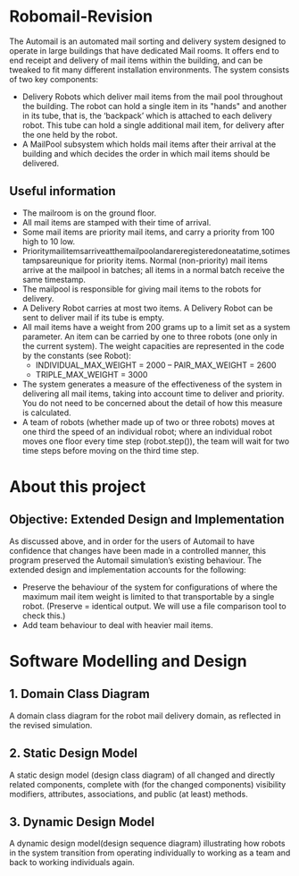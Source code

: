 # Robomail-Revision

The Automail is an automated mail sorting and delivery system designed to operate in large buildings that have dedicated Mail rooms. It offers end to end receipt and delivery of mail items within the building, and can be tweaked to fit many different installation environments. The system consists of two key components:
- Delivery Robots which deliver mail items from the mail pool throughout the building. The robot can hold a single item in its "hands" and another in its tube, that is, the ‘backpack’ which is attached to each delivery robot. This tube can hold a single additional mail item, for delivery after the one held by the robot.
- A MailPool subsystem which holds mail items after their arrival at the building and which decides the order in which mail items should be delivered.

## Useful information 
- The mailroom is on the ground floor.
- All mail items are stamped with their time of arrival.
- Some mail items are priority mail items, and carry a priority from 100 high to 10 low.
- Prioritymailitemsarriveatthemailpoolandareregisteredoneatatime,sotimestampsareunique
for priority items. Normal (non-priority) mail items arrive at the mailpool in batches; all items in
a normal batch receive the same timestamp.
- The mailpool is responsible for giving mail items to the robots for delivery.
- A Delivery Robot carries at most two items. A Delivery Robot can be sent to deliver mail if its tube
is empty.
- All mail items have a weight from 200 grams up to a limit set as a system parameter. An item
can be carried by one to three robots (one only in the current system). The weight capacities are represented in the code by the constants (see Robot):
  - INDIVIDUAL_MAX_WEIGHT = 2000 – PAIR_MAX_WEIGHT = 2600
  - TRIPLE_MAX_WEIGHT = 3000
- The system generates a measure of the effectiveness of the system in delivering all mail items, taking into account time to deliver and priority. You do not need to be concerned about the detail of how this measure is calculated.
- A team of robots (whether made up of two or three robots) moves at one third the speed of an individual robot; where an individual robot moves one floor every time step (robot.step()), the team will wait for two time steps before moving on the third time step.


# About this project
## Objective: Extended Design and Implementation 
As discussed above, and in order for the users of Automail to have confidence that changes have been made in a controlled manner, this program preserved the Automail simulation’s existing behaviour. The extended design and implementation accounts for the following:
- Preserve the behaviour of the system for configurations of where the maximum mail item weight is limited to that transportable by a single robot. (Preserve = identical output. We will use a file comparison tool to check this.)
- Add team behaviour to deal with heavier mail items.

# Software Modelling and Design 
## 1. Domain Class Diagram
A domain class diagram for the robot mail delivery domain, as reflected in the revised simulation. 
## 2. Static Design Model 
A static design model (design class diagram) of all changed and directly related components, complete with (for the changed components) visibility modifiers, attributes, associations, and public (at least) methods. 
## 3. Dynamic Design Model
A dynamic design model(design sequence diagram) illustrating how robots in the system transition from operating individually to working as a team and back to working individuals again. 

